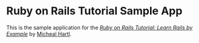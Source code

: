 # Ruby on Rails Tutorial Sample App

This is the sample application for the [*Ruby on Rails Tutorial: Learn Rails by Example*](http://www.railstutorial.org) by [Micheal Hartl](http://www.michaelhartl.com).